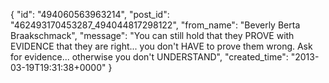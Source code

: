  {
   "id": "494060563963214",
   "post_id": "462493170453287_494044817298122",
   "from_name": "Beverly Berta Braakschmack",
   "message": "You can still hold that they PROVE with EVIDENCE that they are right... you don't HAVE  to prove them wrong. Ask for evidence... otherwise you don't UNDERSTAND",
   "created_time": "2013-03-19T19:31:38+0000"
 }
